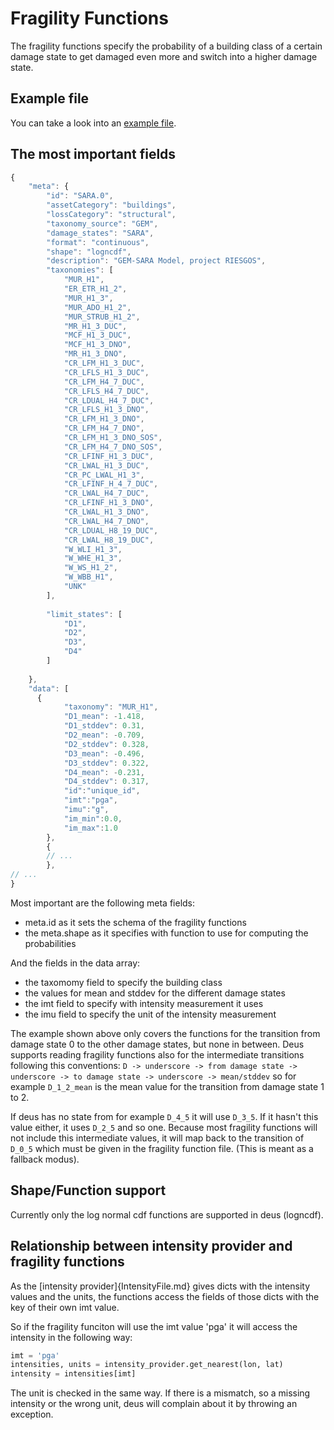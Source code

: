 # Fragility Functions

The fragility functions specify the probability of a building class of a certain damage
state to get damaged even more and switch into a higher damage state.

## Example file

You can take a look into an [example file](../testinputs/fragility_sara.json).

## The most important fields

```javascript
{
    "meta": {
        "id": "SARA.0",
        "assetCategory": "buildings",
        "lossCategory": "structural",
        "taxonomy_source": "GEM",
        "damage_states": "SARA",
        "format": "continuous",
        "shape": "logncdf",
        "description": "GEM-SARA Model, project RIESGOS",
        "taxonomies": [
            "MUR_H1",
            "ER_ETR_H1_2",
            "MUR_H1_3",
            "MUR_ADO_H1_2",
            "MUR_STRUB_H1_2",
            "MR_H1_3_DUC",
            "MCF_H1_3_DUC",
            "MCF_H1_3_DNO",
            "MR_H1_3_DNO",
            "CR_LFM_H1_3_DUC",
            "CR_LFLS_H1_3_DUC",
            "CR_LFM_H4_7_DUC",
            "CR_LFLS_H4_7_DUC",
            "CR_LDUAL_H4_7_DUC",
            "CR_LFLS_H1_3_DNO",
            "CR_LFM_H1_3_DNO",
            "CR_LFM_H4_7_DNO",
            "CR_LFM_H1_3_DNO_SOS",
            "CR_LFM_H4_7_DNO_SOS",
            "CR_LFINF_H1_3_DUC",
            "CR_LWAL_H1_3_DUC",
            "CR_PC_LWAL_H1_3",
            "CR_LFINF_H_4_7_DUC",
            "CR_LWAL_H4_7_DUC",
            "CR_LFINF_H1_3_DNO",
            "CR_LWAL_H1_3_DNO",
            "CR_LWAL_H4_7_DNO",
            "CR_LDUAL_H8_19_DUC",
            "CR_LWAL_H8_19_DUC",
            "W_WLI_H1_3",
            "W_WHE_H1_3",
            "W_WS_H1_2",
            "W_WBB_H1",
            "UNK"
        ],
        
        "limit_states": [
            "D1",
            "D2",
            "D3",
            "D4"
        ]
     
    },
    "data": [
      {
            "taxonomy": "MUR_H1",
            "D1_mean": -1.418,
            "D1_stddev": 0.31,
            "D2_mean": -0.709,
            "D2_stddev": 0.328,
            "D3_mean": -0.496,
            "D3_stddev": 0.322,
            "D4_mean": -0.231,
            "D4_stddev": 0.317,
            "id":"unique_id",
            "imt":"pga",
            "imu":"g",
            "im_min":0.0,
            "im_max":1.0
        },
        {
        // ...
        },
// ...
}
```

Most important are the following meta fields:
- meta.id as it sets the schema of the fragility functions
- the meta.shape as it specifies with function to use for computing the probabilities

And the fields in the data array:
- the taxomomy field to specify the building class
- the values for mean and stddev for the different damage states
- the imt field to specify with intensity measurement it uses
- the imu field to specify the unit of the intensity measurement

The example shown above only covers the functions for the transition from
damage state 0 to the other damage states, but none in between.
Deus supports reading fragility functions also for the intermediate
transitions following this conventions:
`D -> underscore -> from damage state -> underscore -> to damage state -> underscore -> mean/stddev`
so for example `D_1_2_mean` is the mean value for the transition from damage state 1 to 2.

If deus has no state from for example `D_4_5` it will use `D_3_5`. If it hasn't this value either,
it uses `D_2_5` and so one.
Because most fragility functions will not include this intermediate values, it will map back to
the transition of `D_0_5` which must be given in the fragility function file.
(This is meant as a fallback modus).

## Shape/Function support
Currently only the log normal cdf functions are supported in deus (logncdf).

## Relationship between intensity provider and fragility functions

As the [intensity provider]{IntensityFile.md} gives dicts with the intensity values
and the units, the functions access the fields of those dicts with the key of their
own imt value.

So if the fragility funciton will use the imt value 'pga' it will access
the intensity in the following way:

```python
imt = 'pga'
intensities, units = intensity_provider.get_nearest(lon, lat)
intensity = intensities[imt]
```

The unit is checked in the same way. If there is a mismatch, so a missing intensity
or the wrong unit, deus will complain about it by throwing an exception.
